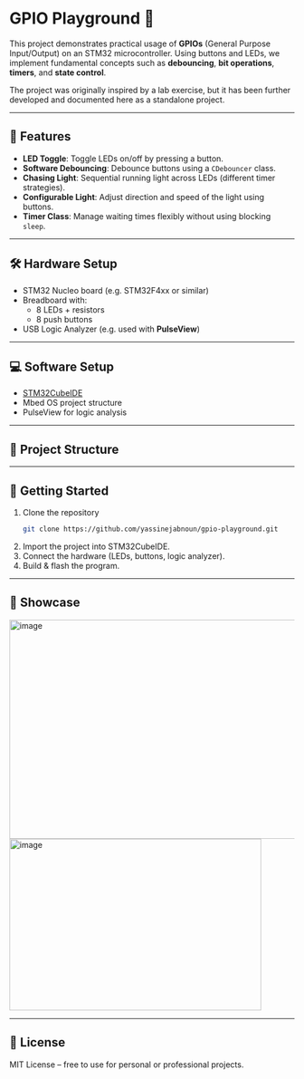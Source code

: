 # GPIO Playground 🚦

This project demonstrates practical usage of **GPIOs** (General Purpose Input/Output) 
on an STM32 microcontroller. Using buttons and LEDs, we implement fundamental concepts such as 
**debouncing**, **bit operations**, **timers**, and **state control**.

The project was originally inspired by a lab exercise, but it has been further developed 
and documented here as a standalone project.

---

## 🎯 Features

- **LED Toggle**: Toggle LEDs on/off by pressing a button.
- **Software Debouncing**: Debounce buttons using a `CDebouncer` class.
- **Chasing Light**: Sequential running light across LEDs (different timer strategies).
- **Configurable Light**: Adjust direction and speed of the light using buttons.
- **Timer Class**: Manage waiting times flexibly without using blocking `sleep`.

---

## 🛠 Hardware Setup

- STM32 Nucleo board (e.g. STM32F4xx or similar)  
- Breadboard with:
  - 8 LEDs + resistors
  - 8 push buttons
- USB Logic Analyzer (e.g. used with **PulseView**)

---

## 💻 Software Setup

- [STM32CubeIDE](https://www.st.com/en/development-tools/stm32cubeide.html)  
- Mbed OS project structure  
- PulseView for logic analysis  

---

## 📂 Project Structure

---

## 🚀 Getting Started

1. Clone the repository  
   ```bash
   git clone https://github.com/yassinejabnoun/gpio-playground.git
2. Import the project into STM32CubeIDE.
3. Connect the hardware (LEDs, buttons, logic analyzer).
4. Build & flash the program.

---

## 📸 Showcase

<img width="533" height="387" alt="image" src="https://github.com/user-attachments/assets/b9840f00-b451-4f27-8a2b-52eed87bfabb" />
<img width="445" height="303" alt="image" src="https://github.com/user-attachments/assets/b984b8a5-8a09-433c-ac71-4c007e328a12" />

---

## 📜 License

MIT License – free to use for personal or professional projects.




